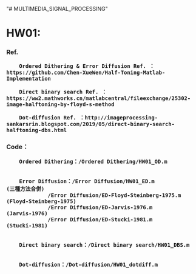 "# MULTIMEDIA_SIGNAL_PROCESSING" 

<h1>HW01:

<h3>Ref.

		Ordered Dithering & Error Diffusion Ref. ： https://github.com/Chen-XueWen/Half-Toning-Matlab-Implementation

		Direct binary search Ref. ： https://ww2.mathworks.cn/matlabcentral/fileexchange/25302-image-halftoning-by-floyd-s-method

		Dot-diffusion Ref. ：http://imageprocessing-sankarsrin.blogspot.com/2019/05/direct-binary-search-halftoning-dbs.html


<h3>Code：

        Ordered Dithering：/Ordered Dithering/HW01_OD.m


        Error Diffusion：/Error Diffusion/HW01_ED.m                 (三種方法合併)
			     /Error Diffusion/ED-Floyd-Steinberg-1975.m     (Floyd-Steinberg-1975)
			     /Error Diffusion/ED-Jarvis-1976.m              (Jarvis-1976)
			     /Error Diffusion/ED-Stucki-1981.m              (Stucki-1981)

	    
        Direct binary search：/Direct binary search/HW01_DBS.m


        Dot-diffusion：/Dot-diffusion/HW01_dotdiff.m

	    